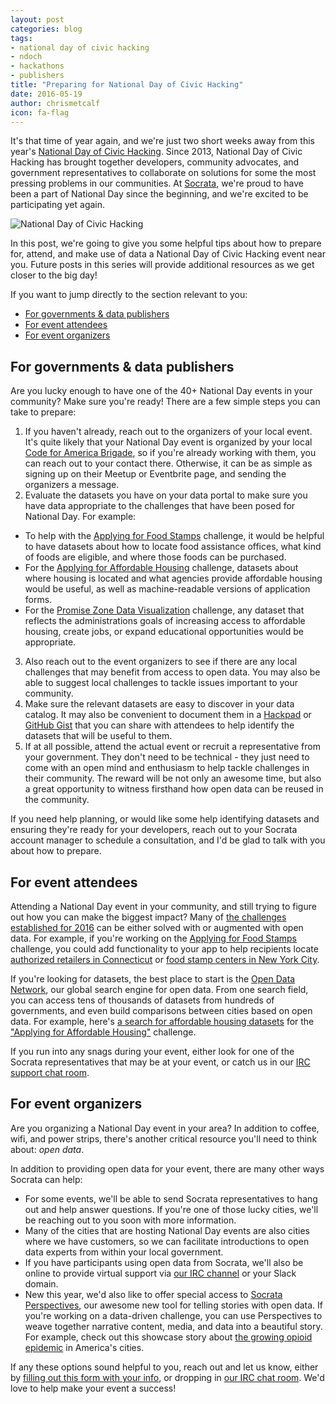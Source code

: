 ```yaml
---
layout: post
categories: blog
tags:
- national day of civic hacking
- ndoch
- hackathons
- publishers
title: "Preparing for National Day of Civic Hacking"
date: 2016-05-19
author: chrismetcalf
icon: fa-flag
---
```


It's that time of year again, and we're just two short weeks away from this year's [National Day of Civic Hacking](https://www.codeforamerica.org/events/national-day-2016). Since 2013, National Day of Civic Hacking has brought together developers, community advocates, and government representatives to collaborate on solutions for some the most pressing problems in our communities. At [Socrata](http://socrata.com), we're proud to have been a part of National Day since the beginning, and we're excited to be participating yet again.

![National Day of Civic Hacking](/img/ndoch_2016.png)

In this post, we're going to give you some helpful tips about how to prepare for, attend, and make use of data a National Day of Civic Hacking event near you. Future posts in this series will provide additional resources as we get closer to the big day!

If you want to jump directly to the section relevant to you:

- [For governments & data publishers](#for-governments--data-publishers)
- [For event attendees](#for-event-attendees)
- [For event organizers](#for-event-organizers)


## For governments & data publishers

Are you lucky enough to have one of the 40+ National Day events in your community? Make sure you're ready! There are a few simple steps you can take to prepare:

1. If you haven't already, reach out to the organizers of your local event. It's quite likely that your National Day event is organized by your local [Code for America Brigade](https://www.codeforamerica.org/brigade/), so if you're already working with them, you can reach out to your contact there. Otherwise, it can be as simple as signing up on their Meetup or Eventbrite page, and sending the organizers a message. 
2. Evaluate the datasets you have on your data portal to make sure you have data appropriate to the challenges that have been posed for National Day. For example:
  - To help with the [Applying for Food Stamps](https://www.codeforamerica.org/events/national-day-2016/challenge-applying-for-food-stamps) challenge, it would be helpful to have datasets about how to locate food assistance offices, what kind of foods are eligible, and where those foods can be purchased.
  - For the [Applying for Affordable Housing](https://www.codeforamerica.org/events/national-day-2016/challenge-applying-for-subsidized-housing) challenge, datasets about where housing is located and what agencies provide affordable housing would be useful, as well as machine-readable versions of application forms.
  - For the [Promise Zone Data Visualization](https://www.codeforamerica.org/events/national-day-2016/challenge-promise-zone-data) challenge, any dataset that reflects the administrations goals of increasing access to affordable housing, create jobs, or expand educational opportunities would be appropriate.
3. Also reach out to the event organizers to see if there are any local challenges that may benefit from access to open data. You may also be able to suggest local challenges to tackle issues important to your community.
4. Make sure the relevant datasets are easy to discover in your data catalog. It may also be convenient to document them in a [Hackpad](https://hackpad.com/) or [GitHub Gist](https://gist.github.com) that you can share with attendees to help identify the datasets that will be useful to them.
5. If at all possible, attend the actual event or recruit a representative from your government. They don't need to be technical - they just need to come with an open mind and enthusiasm to help tackle challenges in their community. The reward will be not only an awesome time, but also a great opportunity to witness firsthand how open data can be reused in the community.

If you need help planning, or would like some help identifying datasets and ensuring they're ready for your developers, reach out to your Socrata account manager to schedule a consultation, and I'd be glad to talk with you about how to prepare.

## For event attendees

Attending a National Day event in your community, and still trying to figure out how you can make the biggest impact? Many of [the challenges established for 2016](https://www.codeforamerica.org/events/national-day-2016) can be either solved with or augmented with open data. For example, if you're working on the [Applying for Food Stamps](https://www.codeforamerica.org/events/national-day-2016/challenge-applying-for-food-stamps) challenge, you could add functionality to your app to help recipients locate [authorized retailers in Connecticut](https://data.ct.gov/Health-and-Human-Services/SNAP-Supplemental-Nutrition-Assistance-Program-Aut/2xqb-xbez) or [food stamp centers in New York City](https://data.cityofnewyork.us/Social-Services/Directory-of-Food-Stamp-Centers/tc6u-8rnp).

If you're looking for datasets, the best place to start is the [Open Data Network](http://www.opendatanetwork.com), our global search engine for open data. From one search field, you can access tens of thousands of datasets from hundreds of governments, and even build comparisons between cities based on open data. For example, here's [a search for affordable housing datasets](http://www.opendatanetwork.com/search?q=affordable+housing) for the ["Applying for Affordable Housing"](https://www.codeforamerica.org/events/national-day-2016/challenge-applying-for-subsidized-housing) challenge.

If you run into any snags during your event, either look for one of the Socrata representatives that may be at your event, or catch us in our [IRC support chat room](/irc.html). 

## For event organizers

Are you organizing a National Day event in your area? In addition to coffee, wifi, and power strips, there's another critical resource you'll need to think about: _open data_.

In addition to providing open data for your event, there are many other ways Socrata can help:

- For some events, we'll be able to send Socrata representatives to hang out and help answer questions. If you're one of those lucky cities, we'll be reaching out to you soon with more information. 
- Many of the cities that are hosting National Day events are also cities where we have customers, so we can facilitate introductions to open data experts from within your local government.
- If you have participants using open data from Socrata, we'll also be online to provide virtual support via [our IRC channel](/irc.html) or your Slack domain.
- New this year, we'd also like to offer special access to [Socrata Perspectives](https://socrata.com/products/perspectives/), our awesome new tool for telling stories with open data. If you're working on a data-driven challenge, you can use Perspectives to weave together narrative content, media, and data into a beautiful story. For example, check out this showcase story about [the growing opioid epidemic](https://evergreen.data.socrata.com/stories/s/b5gk-7v6a/) in America's cities. 

If any these options sound helpful to you, reach out and let us know, either by [filling out this form with your info](https://docs.google.com/forms/d/1DphGF6yHgjn9jmJyxSQZ-2oM3qO_Uij-PVUmakzbooE/viewform), or dropping in [our IRC chat room](/irc.html). We'd love to help make your event a success!

